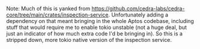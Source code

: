 Note: Much of this is yanked from https://github.com/cedra-labs/cedra-core/tree/main/crates/inspection-service. Unfortunately adding a dependency on that meant bringing in the whole Aptos codebase, including stuff that would require me to enable tokio unstable (not a huge deal, but just an indicator of how much extra code I'd be bringing in). So this is a stripped down, more tokio native version of the inspection service.
